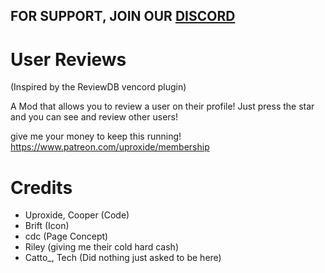 ## FOR SUPPORT, JOIN OUR [DISCORD](https://discord.gg/xEDTWtvaC6)

# User Reviews
(Inspired by the ReviewDB vencord plugin)

A Mod that allows you to review a user on their profile!
Just press the star and you can see and review other users!

give me your money to keep this running!
https://www.patreon.com/uproxide/membership

# Credits

 * Uproxide, Cooper (Code)
 * Brift (Icon)
 * cdc (Page Concept)
 * Riley (giving me their cold hard cash)
 * Catto_, Tech (Did nothing just asked to be here)
